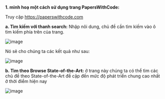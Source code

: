 **1. minh hoạ một cách sử dụng trang PapersWithCode:**

Truy cập https://paperswithcode.com

**a. Tìm kiếm với thanh search:** Nhập nôi dung, chủ đề cần tìm kiếm vào ô tìm kiếm phía trên của trang.

![image](https://user-images.githubusercontent.com/80680544/113562184-dc626f80-962f-11eb-80e5-82d1f98db802.png)

Nó sẽ cho chúng ta các kết quả như sau:

![image](https://user-images.githubusercontent.com/80680544/113562243-fa2fd480-962f-11eb-84f6-249f23f2d163.png)

**b. Tìm theo Browse State-of-the-Art:**  ở trang này chúng ta có thể tìm các chủ đề theo State-of-the-Art đề cập đến mức độ phát triển chung cao nhất ở thời điểm hiện nay

![image](https://user-images.githubusercontent.com/80680544/113563222-8262a980-9631-11eb-9043-ec4119d0e9ba.png)
